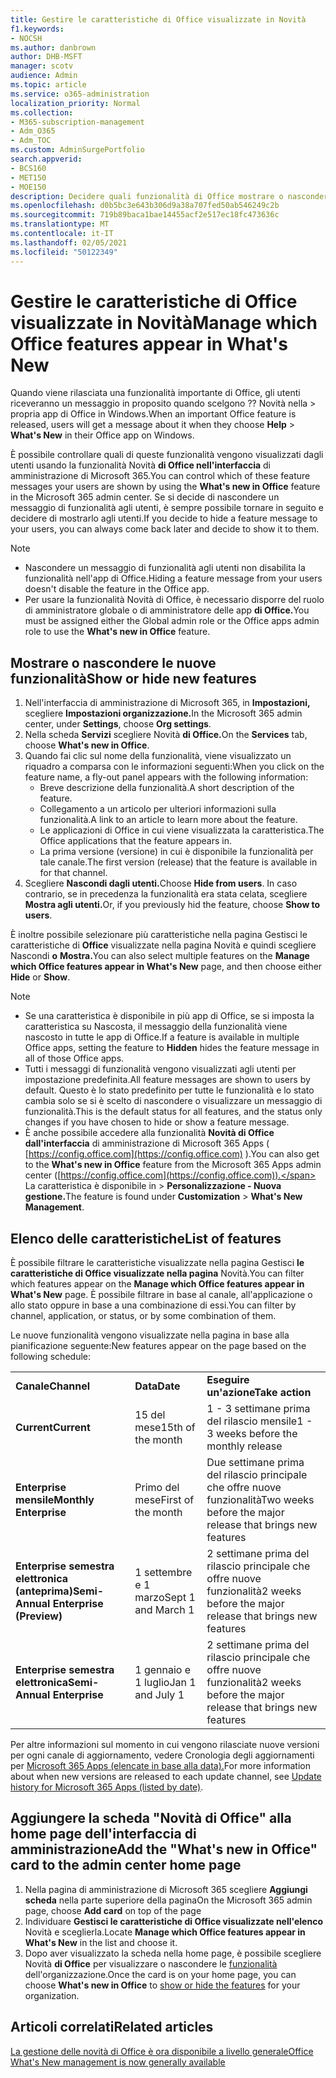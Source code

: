 ```yaml
---
title: Gestire le caratteristiche di Office visualizzate in Novità
f1.keywords:
- NOCSH
ms.author: danbrown
author: DHB-MSFT
manager: scotv
audience: Admin
ms.topic: article
ms.service: o365-administration
localization_priority: Normal
ms.collection:
- M365-subscription-management
- Adm_O365
- Adm_TOC
ms.custom: AdminSurgePortfolio
search.appverid:
- BCS160
- MET150
- MOE150
description: Decidere quali funzionalità di Office mostrare o nascondere quando un utente sceglie Guida > Novità nella propria app di Office in Windows usando la funzionalità "Novità di Office" nell'interfaccia di amministrazione di Microsoft 365.
ms.openlocfilehash: d0b5bc3e643b306d9a38a707fed50ab546249c2b
ms.sourcegitcommit: 719b89baca1bae14455acf2e517ec18fc473636c
ms.translationtype: MT
ms.contentlocale: it-IT
ms.lasthandoff: 02/05/2021
ms.locfileid: "50122349"
---
```

# <a name="manage-which-office-features-appear-in-whats-new"></a><span data-ttu-id="896b6-103">Gestire le caratteristiche di Office visualizzate in Novità</span><span class="sxs-lookup"><span data-stu-id="896b6-103">Manage which Office‎ features appear in What's New</span></span>

<span data-ttu-id="896b6-104">Quando viene rilasciata una funzionalità importante di Office, gli utenti riceveranno un messaggio in proposito quando scelgono ?? Novità nella  >   propria app di Office in Windows.</span><span class="sxs-lookup"><span data-stu-id="896b6-104">When an important ‎Office‎ feature is released, users will get a message about it when they choose **Help** > **What's New** in their ‎‎Office‎‎ app on ‎Windows‎.</span></span>

<span data-ttu-id="896b6-105">È possibile controllare quali di queste funzionalità vengono visualizzati dagli utenti usando la funzionalità Novità **di Office nell'interfaccia** di amministrazione di Microsoft 365.</span><span class="sxs-lookup"><span data-stu-id="896b6-105">You can control which of these feature messages your users are shown by using the **What's new in Office** feature in the Microsoft 365 admin center.</span></span> <span data-ttu-id="896b6-106">Se si decide di nascondere un messaggio di funzionalità agli utenti, è sempre possibile tornare in seguito e decidere di mostrarlo agli utenti.</span><span class="sxs-lookup"><span data-stu-id="896b6-106">If you decide to hide a feature message to your users, you can always come back later and decide to show it to them.</span></span>

> [!NOTE]
> - <span data-ttu-id="896b6-107">Nascondere un messaggio di funzionalità agli utenti non disabilita la funzionalità nell'app di Office.</span><span class="sxs-lookup"><span data-stu-id="896b6-107">Hiding a feature message from your users doesn't disable the feature in the Office app.</span></span>
> - <span data-ttu-id="896b6-108">Per usare la funzionalità Novità di Office, è necessario disporre del ruolo di amministratore globale o di amministratore delle app **di Office.**</span><span class="sxs-lookup"><span data-stu-id="896b6-108">You must be assigned either the Global admin role or the Office apps admin role to use the **What's new in Office** feature.</span></span>

## <a name="show-or-hide-new-features"></a><span data-ttu-id="896b6-109">Mostrare o nascondere le nuove funzionalità</span><span class="sxs-lookup"><span data-stu-id="896b6-109">Show or hide new features</span></span> 

1. <span data-ttu-id="896b6-110">Nell'interfaccia di amministrazione di Microsoft 365, in **Impostazioni,** scegliere **Impostazioni organizzazione.**</span><span class="sxs-lookup"><span data-stu-id="896b6-110">In the Microsoft 365 admin center, under **Settings**, choose **Org settings**.</span></span>
2. <span data-ttu-id="896b6-111">Nella scheda **Servizi** scegliere Novità **di Office.**</span><span class="sxs-lookup"><span data-stu-id="896b6-111">On the **Services** tab, choose **What's new in Office**.</span></span>
3. <span data-ttu-id="896b6-112">Quando fai clic sul nome della funzionalità, viene visualizzato un riquadro a comparsa con le informazioni seguenti:</span><span class="sxs-lookup"><span data-stu-id="896b6-112">When you click on the feature name, a fly-out panel appears with the following information:</span></span>
     - <span data-ttu-id="896b6-113">Breve descrizione della funzionalità.</span><span class="sxs-lookup"><span data-stu-id="896b6-113">A short description of the feature.</span></span>
     - <span data-ttu-id="896b6-114">Collegamento a un articolo per ulteriori informazioni sulla funzionalità.</span><span class="sxs-lookup"><span data-stu-id="896b6-114">A link to an article to learn more about the feature.</span></span>
     - <span data-ttu-id="896b6-115">Le applicazioni di Office in cui viene visualizzata la caratteristica.</span><span class="sxs-lookup"><span data-stu-id="896b6-115">The Office applications that the feature appears in.</span></span>
     - <span data-ttu-id="896b6-116">La prima versione (versione) in cui è disponibile la funzionalità per tale canale.</span><span class="sxs-lookup"><span data-stu-id="896b6-116">The first version (release) that the feature is available in for that channel.</span></span>
4. <span data-ttu-id="896b6-117">Scegliere **Nascondi dagli utenti.**</span><span class="sxs-lookup"><span data-stu-id="896b6-117">Choose **Hide from users**.</span></span> <span data-ttu-id="896b6-118">In caso contrario, se in precedenza la funzionalità era stata celata, scegliere **Mostra agli utenti.**</span><span class="sxs-lookup"><span data-stu-id="896b6-118">Or, if you previously hid the feature, choose **Show to users**.</span></span>

<span data-ttu-id="896b6-119">È inoltre possibile selezionare più caratteristiche nella pagina Gestisci le caratteristiche di **Office** visualizzate nella pagina Novità e quindi scegliere Nascondi **o** **Mostra.**</span><span class="sxs-lookup"><span data-stu-id="896b6-119">You can also select multiple features on the **Manage which ‎Office‎ features appear in What's New** page, and then choose either **Hide** or **Show**.</span></span>

> [!NOTE]
> - <span data-ttu-id="896b6-120">Se una caratteristica è disponibile in più  app di Office, se si imposta la caratteristica su Nascosta, il messaggio della funzionalità viene nascosto in tutte le app di Office.</span><span class="sxs-lookup"><span data-stu-id="896b6-120">If a feature is available in multiple Office apps, setting the feature to **Hidden** hides the feature message in all of those Office apps.</span></span>
> - <span data-ttu-id="896b6-121">Tutti i messaggi di funzionalità vengono visualizzati agli utenti per impostazione predefinita.</span><span class="sxs-lookup"><span data-stu-id="896b6-121">All feature messages are shown to users by default.</span></span> <span data-ttu-id="896b6-122">Questo è lo stato predefinito per tutte le funzionalità e lo stato cambia solo se si è scelto di nascondere o visualizzare un messaggio di funzionalità.</span><span class="sxs-lookup"><span data-stu-id="896b6-122">This is the default status for all features, and the status only changes if you have chosen to hide or show a feature message.</span></span>
> - <span data-ttu-id="896b6-123">È anche possibile accedere alla funzionalità **Novità di Office dall'interfaccia** di amministrazione di Microsoft 365 Apps ( [https://config.office.com](https://config.office.com) ).</span><span class="sxs-lookup"><span data-stu-id="896b6-123">You can also get to the **What's new in Office** feature from the Microsoft 365 Apps admin center ([https://config.office.com](https://config.office.com)).</span></span> <span data-ttu-id="896b6-124">La caratteristica è disponibile in  >  **Personalizzazione - Nuova gestione.**</span><span class="sxs-lookup"><span data-stu-id="896b6-124">The feature is found under **Customization** > **What's New Management**.</span></span>

## <a name="list-of-features"></a><span data-ttu-id="896b6-125">Elenco delle caratteristiche</span><span class="sxs-lookup"><span data-stu-id="896b6-125">List of features</span></span>

<span data-ttu-id="896b6-126">È possibile filtrare le caratteristiche visualizzate nella pagina Gestisci **le caratteristiche di Office visualizzate nella pagina** Novità.</span><span class="sxs-lookup"><span data-stu-id="896b6-126">You can filter which features appear on the **Manage which ‎Office‎ features appear in What's New** page.</span></span> <span data-ttu-id="896b6-127">È possibile filtrare in base al canale, all'applicazione o allo stato oppure in base a una combinazione di essi.</span><span class="sxs-lookup"><span data-stu-id="896b6-127">You can filter by channel, application, or status, or by some combination of them.</span></span>

<span data-ttu-id="896b6-128">Le nuove funzionalità vengono visualizzate nella pagina in base alla pianificazione seguente:</span><span class="sxs-lookup"><span data-stu-id="896b6-128">New features appear on the page based on the following schedule:</span></span>

||||
|:-----|:-----|:-----|
|<span data-ttu-id="896b6-129">**Canale**</span><span class="sxs-lookup"><span data-stu-id="896b6-129">**Channel**</span></span> <br/> |<span data-ttu-id="896b6-130">**Data**</span><span class="sxs-lookup"><span data-stu-id="896b6-130">**Date**</span></span> <br/> |<span data-ttu-id="896b6-131">**Eseguire un'azione**</span><span class="sxs-lookup"><span data-stu-id="896b6-131">**Take action**</span></span> <br/> |
|<span data-ttu-id="896b6-132">**Current**</span><span class="sxs-lookup"><span data-stu-id="896b6-132">**Current**</span></span> <br/> |<span data-ttu-id="896b6-133">15 del mese</span><span class="sxs-lookup"><span data-stu-id="896b6-133">15th of the month</span></span>  <br/> |<span data-ttu-id="896b6-134">1 - 3 settimane prima del rilascio mensile</span><span class="sxs-lookup"><span data-stu-id="896b6-134">1 - 3 weeks before the monthly release</span></span> <br/> |
|<span data-ttu-id="896b6-135">**Enterprise mensile**</span><span class="sxs-lookup"><span data-stu-id="896b6-135">**Monthly Enterprise**</span></span> <br/> |<span data-ttu-id="896b6-136">Primo del mese</span><span class="sxs-lookup"><span data-stu-id="896b6-136">First of the month</span></span>  <br/> |<span data-ttu-id="896b6-137">Due settimane prima del rilascio principale che offre nuove funzionalità</span><span class="sxs-lookup"><span data-stu-id="896b6-137">Two weeks before the major release that brings new features</span></span> |
|<span data-ttu-id="896b6-138">**Enterprise semestra elettronica (anteprima)**</span><span class="sxs-lookup"><span data-stu-id="896b6-138">**Semi-Annual Enterprise (Preview)**</span></span> <br/> |<span data-ttu-id="896b6-139">1 settembre e 1 marzo</span><span class="sxs-lookup"><span data-stu-id="896b6-139">Sept 1 and March 1</span></span> <br/> | <span data-ttu-id="896b6-140">2 settimane prima del rilascio principale che offre nuove funzionalità</span><span class="sxs-lookup"><span data-stu-id="896b6-140">2 weeks before the major release that brings new features</span></span>|
|<span data-ttu-id="896b6-141">**Enterprise semestra elettronica**</span><span class="sxs-lookup"><span data-stu-id="896b6-141">**Semi-Annual Enterprise**</span></span> <br/> |<span data-ttu-id="896b6-142">1 gennaio e 1 luglio</span><span class="sxs-lookup"><span data-stu-id="896b6-142">Jan 1 and July 1</span></span> <br/> | <span data-ttu-id="896b6-143">2 settimane prima del rilascio principale che offre nuove funzionalità</span><span class="sxs-lookup"><span data-stu-id="896b6-143">2 weeks before the major release that brings new features</span></span><br/> |

<span data-ttu-id="896b6-144">Per altre informazioni sul momento in cui vengono rilasciate nuove versioni per ogni canale di aggiornamento, vedere Cronologia degli aggiornamenti per [Microsoft 365 Apps (elencate in base alla data).](https://docs.microsoft.com/officeupdates/update-history-microsoft365-apps-by-date)</span><span class="sxs-lookup"><span data-stu-id="896b6-144">For more information about when new versions are released to each update channel, see [Update history for Microsoft 365 Apps (listed by date)](https://docs.microsoft.com/officeupdates/update-history-microsoft365-apps-by-date).</span></span>

## <a name="add-the-whats-new-in-office-card-to-the-admin-center-home-page"></a><span data-ttu-id="896b6-145">Aggiungere la scheda "Novità di Office" alla home page dell'interfaccia di amministrazione</span><span class="sxs-lookup"><span data-stu-id="896b6-145">Add the "What's new in Office" card to the admin center home page</span></span>

1. <span data-ttu-id="896b6-146">Nella pagina di amministrazione di Microsoft 365 scegliere **Aggiungi scheda** nella parte superiore della pagina</span><span class="sxs-lookup"><span data-stu-id="896b6-146">On the Microsoft 365 admin page, choose **Add card** on top of the page</span></span>
2. <span data-ttu-id="896b6-147">Individuare **Gestisci le caratteristiche di Office visualizzate nell'elenco** Novità e sceglierla.</span><span class="sxs-lookup"><span data-stu-id="896b6-147">Locate **Manage which Office features appear in What's New** in the list and choose it.</span></span>
3. <span data-ttu-id="896b6-148">Dopo aver visualizzato la scheda nella home page, è possibile scegliere Novità **di Office** per visualizzare o nascondere le [funzionalità](#show-or-hide-new-features) dell'organizzazione.</span><span class="sxs-lookup"><span data-stu-id="896b6-148">Once the card is on your home page, you can choose **What's new in Office** to [show or hide the features](#show-or-hide-new-features) for your organization.</span></span>


## <a name="related-articles"></a><span data-ttu-id="896b6-149">Articoli correlati</span><span class="sxs-lookup"><span data-stu-id="896b6-149">Related articles</span></span>

[<span data-ttu-id="896b6-150">La gestione delle novità di Office è ora disponibile a livello generale</span><span class="sxs-lookup"><span data-stu-id="896b6-150">Office What's New management is now generally available</span></span>](https://techcommunity.microsoft.com/t5/microsoft-365-blog/office-what-s-new-management-is-now-generally-available/ba-p/1179954)
